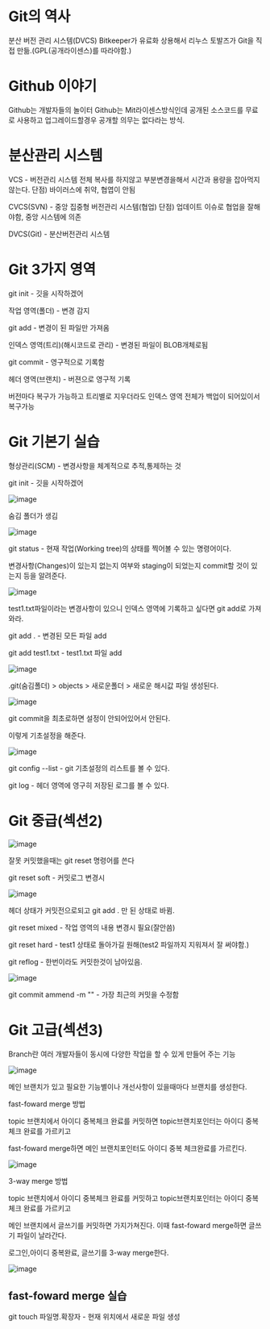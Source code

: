 # Git의 역사
분산 버전 관리 시스템(DVCS)
Bitkeeper가 유료화 상용해서 리누스 토발즈가 Git을 직접 만듦.(GPL(공개라이센스)를 따라야함.)
# Github 이야기
Github는 개발자들의 놀이터
Github는 Mit라이센스방식인데 공개된 소스코드를 무료로 사용하고 업그레이드할경우 공개할 의무는 없다라는 방식.
# 분산관리 시스템
VCS - 버전관리 시스템 
전체 복사를 하지않고 부분변경을해서 시간과 용량을 잡아먹지 않는다.
단점) 바이러스에 취약, 협엽이 안됨

CVCS(SVN) - 중앙 집중형 버전관리 시스템(협업)
단점) 업데이트 이슈로 협업을 잘해야함, 중앙 시스템에 의존

DVCS(Git) - 분산버전관리 시스템
# Git 3가지 영역
git init - 깃을 시작하겠어

작업 영역(폴더) - 변경 감지

git add - 변경이 된 파일만 가져옴

인덱스 영역(트리)(해시코드로 관리) - 변경된 파일이 BLOB개체로됨 

git commit - 영구적으로 기록함

헤더 영역(브랜치) - 버젼으로 영구적 기록

버전마다 복구가 가능하고 트리별로 지우더라도 인덱스 영역 전체가 백업이 되어있이서 복구가능

# Git 기본기 실습
형상관리(SCM) - 변경사항을 체계적으로 추적,통제하는 것

git init - 깃을 시작하겠어

![image](https://github.com/se6in/Git-study/assets/116144890/c9f473fa-0017-44e7-959a-9f95257dcd14)

숨김 폴더가 생김

![image](https://github.com/se6in/Git-study/assets/116144890/51084826-0d36-4618-b73d-13b7720bdcc2)

git status - 현재 작업(Working tree)의 상태를 찍어볼 수 있는 명령어이다. 

변경사항(Changes)이 있는지 없는지 여부와 staging이 되었는지 commit할 것이 있는지 등을 알려준다.

![image](https://github.com/se6in/Git-study/assets/116144890/4bd74777-c5e3-4895-bc8c-a0f6c170061b)

test1.txt파일이라는 변경사항이 있으니 인덱스 영역에 기록하고 싶다면 git add로 가져와라.

git add . - 변경된 모든 파일 add

git add test1.txt - test1.txt 파일 add 

![image](https://github.com/se6in/Git-study/assets/116144890/b7450d06-8049-4b30-82bc-5f14bba59832)

.git(숨김폴더) > objects > 새로운폴더 > 새로운 해시값 파일 생성된다.

![image](https://github.com/se6in/Git-study/assets/116144890/8619d860-401e-45fc-bc86-7e0c08fd4151)

git commit을 최초로하면 설정이 안되어있어서 안된다.

이렇게 기초설정을 해준다.

![image](https://github.com/se6in/Git-study/assets/116144890/72273352-81f8-4e26-a102-d66f71b4ec92)

git config --list - git 기초설정의 리스트를 볼 수 있다.

git log -  헤더 영역에 영구히 저장된 로그를 볼 수 있다.

# Git 중급(섹션2)

![image](https://github.com/se6in/Git-study/assets/116144890/95fb9e2d-c0c9-4128-995f-05b6c8eda24e)

잘못 커밋했을때는 git reset 명령어를 쓴다

git reset soft - 커밋로그 변경시

![image](https://github.com/se6in/Git-study/assets/116144890/e48ed380-0893-4af6-9c88-a6a4c77fde8e)

헤더 상태가 커밋전으로되고 git add . 만 된 상태로 바뀜.

git reset mixed - 작업 영역의 내용 변경시 필요(잘안씀)

git reset hard - test1 상태로 돌아가길 원해(test2 파일까지 지워져서 잘 써야함.)

git reflog - 한번이라도 커밋한것이 남아있음.

![image](https://github.com/se6in/Git-study/assets/116144890/75e01061-f742-4c6b-b85a-1ebec7da31ad)

git commit ammend -m "" - 가장 최근의 커밋을 수정함 

# Git 고급(섹션3)

Branch란 여러 개발자들이 동시에 다양한 작업을 할 수 있게 만들어 주는 기능

![image](https://github.com/se6in/Git-study/assets/116144890/6e9b689a-ae4d-4d3a-a2a4-891bf0610a79)

메인 브랜치가 있고 필요한 기능별이나 개선사항이 있을때마다 브랜치를 생성한다.

fast-foward merge 방법

topic 브랜치에서 아이디 중복체크 완료를 커밋하면 topic브랜치포인터는 아이디 중복 체크 완료를 가르키고

fast-foward merge하면 메인 브랜치포인터도 아이디 중복 체크완료를 가르킨다.

![image](https://github.com/se6in/Git-study/assets/116144890/adaeb228-8e54-40d7-b685-1f8c1dde68c2)

3-way merge 방법

topic 브랜치에서 아이디 중복체크 완료를 커밋하고 topic브랜치포인터는 아이디 중복 체크 완료를 가르키고

메인 브랜치에서 글쓰기를 커밋하면 가지가쳐진다. 이때 fast-foward merge하면 글쓰기 파일이 날라간다.

로그인,아이디 중복완료, 글쓰기를 3-way merge한다.

![image](https://github.com/se6in/Git-study/assets/116144890/d15a872c-3df4-460a-8530-dc5b5675f62e)

## fast-foward merge 실습

git touch 파일명.확장자 - 현재 위치에서 새로운 파일 생성

